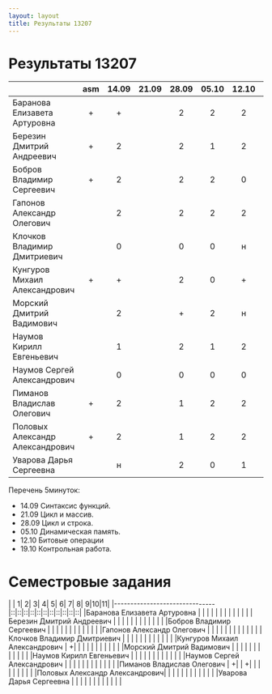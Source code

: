 ```yaml
---
layout: layout
title: Результаты 13207
---
```


Результаты 13207
================
|                               |asm|14.09|21.09|28.09|05.10|12.10|пропуски|
|-------------------------------|:-:|:---:|:---:|:---:|:---:|:---:|:------:|
|Баранова Елизавета Артуровна   | + |  +  |     |  2  |  2  |  2  |        | 
|Березин Дмитрий Андреевич      | + |  2  |     |  2  |  1  |  2  |   1    |
|Бобров Владимир Сергеевич      | + |  2  |     |  2  |  2  |  0  |        |
|Гапонов Александр Олегович     |   |  2  |     |  2  |  2  |  2  |        |
|Клочков Владимир Дмитриевич    |   |  0  |     |  0  |  0  |  н  |        |
|Кунгуров Михаил Александрович  | + |  +  |     |  2  |  0  |  +  |        |
|Морский Дмитрий Вадимович      |   |  2  |     |  +  |  2  |  н  |        |
|Наумов Кирилл Евгеньевич       |   |  1  |     |  2  |  1  |  2  |        |
|Наумов Сергей Александрович    |   |  0  |     |  0  |  0  |  0  |        |
|Пиманов Владислав Олегович     | + |  2  |     |  1  |  2  |  2  |        |
|Половых Александр Александрович| + |  2  |     |  1  |  2  |  2  |        |
|Уварова Дарья Сергеевна        |   |  н  |     |  2  |  0  |  1  |        |

Перечень 5минуток:
 
  - 14.09 Синтаксис функций.
  - 21.09 Цикл и массив.
  - 28.09 Цикл и строка.
  - 05.10 Динамическая память.
  - 12.10 Битовые операции
  - 19.10 Контрольная работа. 


Семестровые задания
===================
|                               | 1| 2| 3| 4| 5| 6| 7| 8| 9|10|11| 
|-------------------------------|::|::|::|::|::|::|::|::|::|::|::|
|Баранова Елизавета Артуровна   |  |  |  |  |  |  |  |  |  |  |  |
|Березин Дмитрий Андреевич      |  |  |  |  |  |  |  |  |  |  |  |
|Бобров Владимир Сергеевич      |  |  |  |  |  |  |  |  |  |  |  |
|Гапонов Александр Олегович     |  |  |  |  |  |  |  |  |  |  |  |
|Клочков Владимир Дмитриевич    |  |  |  |  |  |  |  |  |  |  |  |
|Кунгуров Михаил Александрович  | +|  |  |  |  |  |  |  |  |  |  |
|Морский Дмитрий Вадимович      |  |  |  |  |  |  |  |  |  |  |  |
|Наумов Кирилл Евгеньевич       |  |  |  |  |  |  |  |  |  |  |  |
|Наумов Сергей Александрович    |  |  |  |  |  |  |  |  |  |  |  |
|Пиманов Владислав Олегович     | +|  | +|  |  |  |  |  |  |  |  |
|Половых Александр Александрович|  |  |  |  |  |  |  |  |  |  |  |
|Уварова Дарья Сергеевна        |  |  |  |  |  |  |  |  |  |  |  |


